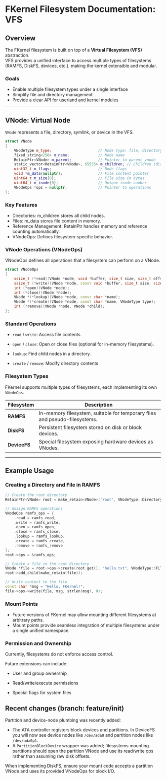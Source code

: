 # FKernel Filesystem Documentation: VFS

## Overview

The FKernel filesystem is built on top of a **Virtual Filesystem (VFS)** abstraction.  
VFS provides a unified interface to access multiple types of filesystems (RAMFS, DiskFS, devices, etc.), making the kernel extensible and modular.

### Goals

- Enable multiple filesystem types under a single interface
- Simplify file and directory management
- Provide a clear API for userland and kernel modules

---

## VNode: Virtual Node

`VNode` represents a file, directory, symlink, or device in the VFS.

```cpp
struct VNode
{
    VNodeType m_type;                     // Node type: file, directory, symlink, device
    fixed_string<256> m_name;             // Node name
    RetainPtr<VNode> m_parent;            // Pointer to parent vnode
    static_vector<RetainPtr<VNode>, 65535> m_children; // Children (directories only)
    uint32_t m_flags;                     // Node flags
    void *m_data{nullptr};                // File content pointer
    uint64_t m_size{0};                   // File size in bytes
    uint64_t m_inode{0};                  // Unique inode number
    VNodeOps *ops = nullptr;              // Pointer to operations
};
```

### Key Features

- Directories: m_children stores all child nodes.
- Files: m_data stores file content in memory.
- Reference Management: RetainPtr handles memory and reference counting automatically.
- VNodeOps: Defines filesystem-specific behavior.

### VNode Operations (VNodeOps)

VNodeOps defines all operations that a filesystem can perform on a VNode.

```cpp
struct VNodeOps
{
    ssize_t (*read)(VNode *node, void *buffer, size_t size, size_t offset);
    ssize_t (*write)(VNode *node, const void *buffer, size_t size, size_t offset);
    int (*open)(VNode *node);
    int (*close)(VNode *node);
    VNode *(*lookup)(VNode *node, const char *name);
    VNode *(*create)(VNode *node, const char *name, VNodeType type);
    int (*remove)(VNode *node, VNode *child);
};
```

### Standard Operations

- `read` / `write`: Access file contents.

- `open` / `close`: Open or close files (optional for in-memory filesystems).

- `lookup`: Find child nodes in a directory.

- `create` / `remove`: Modify directory contents

### Filesystem Types

FKernel supports multiple types of filesystems, each implementing its own `VNodeOps`.

| Filesystem   | Description |
|-------------|-------------|
| **RAMFS**   | In-memory filesystem, suitable for temporary files and pseudo-filesystems. |
| **DiskFS**  | Persistent filesystem stored on disk or block devices. |
| **DeviceFS**| Special filesystem exposing hardware devices as VNodes. |

---

## Example Usage

### Creating a Directory and File in RAMFS

```cpp
// Create the root directory
RetainPtr<VNode> root = make_retain<VNode>("root", VNodeType::Directory, nullptr);

// Assign RAMFS operations
VNodeOps ramfs_ops = {
    .read = ramfs_read,
    .write = ramfs_write,
    .open = ramfs_open,
    .close = ramfs_close,
    .lookup = ramfs_lookup,
    .create = ramfs_create,
    .remove = ramfs_remove
};
root->ops = &ramfs_ops;

// Create a file in the root directory
VNode *file = root->ops->create(root.get(), "hello.txt", VNodeType::File);
root->add_child(make_retain(file));

// Write content to the file
const char *msg = "Hello, FKernel!";
file->ops->write(file, msg, strlen(msg), 0);
```

### Mount Points
- Future versions of FKernel may allow mounting different filesystems at arbitrary paths.
- Mount points provide seamless integration of multiple filesystems under a single unified namespace.

### Permission and Ownership

Currently, filesystems do not enforce access control.

Future extensions can include:

- User and group ownership

- Read/write/execute permissions

- Special flags for system files 
 
## Recent changes (branch: feature/init)

Partition and device-node plumbing was recently added:

- The ATA controller registers block devices and partitions. In DeviceFS you will now see device nodes like `/dev/ada0` and partition nodes like `/dev/ada0p1`.
- A `PartitionBlockDevice` wrapper was added; filesystems mounting partitions should open the partition VNode and use its read/write ops rather than assuming raw disk offsets.

When implementing DiskFS, ensure your mount code accepts a partition VNode and uses its provided VNodeOps for block I/O.
